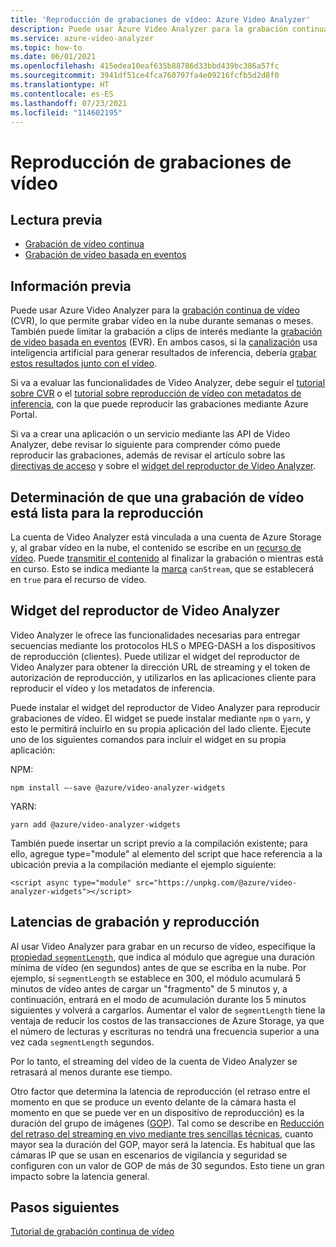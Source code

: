 ```yaml
---
title: 'Reproducción de grabaciones de vídeo: Azure Video Analyzer'
description: Puede usar Azure Video Analyzer para la grabación continua de vídeo, lo que permite grabar vídeo en la nube durante semanas o meses. También puede limitar la grabación a clips de interés mediante la grabación basada en eventos. En este artículo se describe cómo reproducir las grabaciones.
ms.service: azure-video-analyzer
ms.topic: how-to
ms.date: 06/01/2021
ms.openlocfilehash: 415edea10eaf635b88786d33bbd439bc386a57fc
ms.sourcegitcommit: 3941df51ce4fca760797fa4e09216fcfb5d2d8f0
ms.translationtype: HT
ms.contentlocale: es-ES
ms.lasthandoff: 07/23/2021
ms.locfileid: "114602195"
---
```

# <a name="playback-of-video-recordings"></a>Reproducción de grabaciones de vídeo 

## <a name="pre-read"></a>Lectura previa  

* [Grabación de vídeo continua](continuous-video-recording.md)
* [Grabación de vídeo basada en eventos](event-based-video-recording-concept.md)

## <a name="background"></a>Información previa  

Puede usar Azure Video Analyzer para la [grabación continua de vídeo](continuous-video-recording.md) (CVR), lo que permite grabar vídeo en la nube durante semanas o meses. También puede limitar la grabación a clips de interés mediante la [grabación de vídeo basada en eventos](event-based-video-recording-concept.md) (EVR). En ambos casos, si la [canalización](pipeline.md) usa inteligencia artificial para generar resultados de inferencia, debería [grabar estos resultados junto con el vídeo](record-stream-inference-data-with-video.md). 

Si va a evaluar las funcionalidades de Video Analyzer, debe seguir el [tutorial sobre CVR](use-continuous-video-recording.md) o el [tutorial sobre reproducción de vídeo con metadatos de inferencia](record-stream-inference-data-with-video.md), con la que puede reproducir las grabaciones mediante Azure Portal.

Si va a crear una aplicación o un servicio mediante las API de Video Analyzer, debe revisar lo siguiente para comprender cómo puede reproducir las grabaciones, además de revisar el artículo sobre las [directivas de acceso](access-policies.md) y sobre el [widget del reproductor de Video Analyzer](player-widget.md).

<!-- TODO - add a section here about 1P/3P SaaS and how to use widgets to allow end users to view videos without talking to ARM APIs -->

## <a name="determining-that-a-video-recording-is-ready-for-playback"></a>Determinación de que una grabación de vídeo está lista para la reproducción

La cuenta de Video Analyzer está vinculada a una cuenta de Azure Storage y, al grabar vídeo en la nube, el contenido se escribe en un [recurso de vídeo](terminology.md#video). Puede [transmitir el contenido](terminology.md#streaming) al finalizar la grabación o mientras está en curso. Esto se indica mediante la [marca](https://github.com/Azure/azure-rest-api-specs/blob/master/specification/videoanalyzer/resource-manager/Microsoft.Media/preview/2021-05-01-preview/Videos.json) `canStream`, que se establecerá en `true` para el recurso de vídeo. 

## <a name="video-analyzer-player-widget"></a>Widget del reproductor de Video Analyzer
Video Analyzer le ofrece las funcionalidades necesarias para entregar secuencias mediante los protocolos HLS o MPEG-DASH a los dispositivos de reproducción (clientes). Puede utilizar el widget del reproductor de Video Analyzer para obtener la dirección URL de streaming y el token de autorización de reproducción, y utilizarlos en las aplicaciones cliente para reproducir el vídeo y los metadatos de inferencia.

Puede instalar el widget del reproductor de Video Analyzer para reproducir grabaciones de vídeo. El widget se puede instalar mediante `npm` o `yarn`, y esto le permitirá incluirlo en su propia aplicación del lado cliente. Ejecute uno de los siguientes comandos para incluir el widget en su propia aplicación:

NPM:
```
npm install –-save @azure/video-analyzer-widgets
```
YARN:
```
yarn add @azure/video-analyzer-widgets 
```
También puede insertar un script previo a la compilación existente; para ello, agregue type="module" al elemento del script que hace referencia a la ubicación previa a la compilación mediante el ejemplo siguiente:

```
<script async type="module" src="https://unpkg.com/@azure/video-analyzer-widgets"></script> 
``` 

## <a name="recording-and-playback-latencies"></a>Latencias de grabación y reproducción

Al usar Video Analyzer para grabar en un recurso de vídeo, especifique la [propiedad `segmentLength`](https://github.com/Azure/azure-rest-api-specs/blob/master/specification/videoanalyzer/data-plane/VideoAnalyzer.Edge/preview/1.0.0/AzureVideoAnalyzer.json), que indica al módulo que agregue una duración mínima de vídeo (en segundos) antes de que se escriba en la nube. Por ejemplo, si `segmentLength` se establece en 300, el módulo acumulará 5 minutos de vídeo antes de cargar un "fragmento" de 5 minutos y, a continuación, entrará en el modo de acumulación durante los 5 minutos siguientes y volverá a cargarlos. Aumentar el valor de `segmentLength` tiene la ventaja de reducir los costos de las transacciones de Azure Storage, ya que el número de lecturas y escrituras no tendrá una frecuencia superior a una vez cada `segmentLength` segundos.

Por lo tanto, el streaming del vídeo de la cuenta de Video Analyzer se retrasará al menos durante ese tiempo. 

Otro factor que determina la latencia de reproducción (el retraso entre el momento en que se produce un evento delante de la cámara hasta el momento en que se puede ver en un dispositivo de reproducción) es la duración del grupo de imágenes ([GOP](https://en.wikipedia.org/wiki/Group_of_pictures)). Tal como se describe en [Reducción del retraso del streaming en vivo mediante tres sencillas técnicas](https://medium.com/vrt-digital-studio/reducing-the-delay-of-live-streams-by-using-3-simple-techniques-e8e028b0a641), cuanto mayor sea la duración del GOP, mayor será la latencia. Es habitual que las cámaras IP que se usan en escenarios de vigilancia y seguridad se configuren con un valor de GOP de más de 30 segundos. Esto tiene un gran impacto sobre la latencia general.

## <a name="next-steps"></a>Pasos siguientes

[Tutorial de grabación continua de vídeo](use-continuous-video-recording.md)

